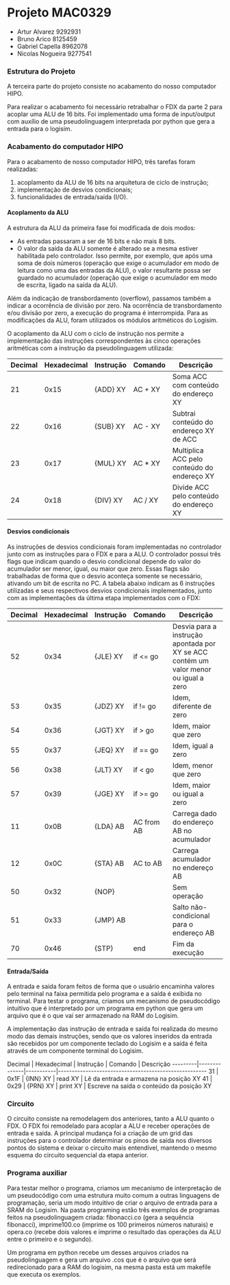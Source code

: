 # Projeto MAC0329

- Artur Alvarez		9292931
- Bruno Arico         8125459
- Gabriel Capella     8962078
- Nicolas Nogueira    9277541

### Estrutura do Projeto

A terceira parte do projeto consiste no acabamento do nosso computador HIPO.

Para realizar o acabamento foi necessário retrabalhar o FDX da parte 2 para acoplar uma ALU de 16 bits. Foi implementado uma forma de input/output com auxílio de uma pseudolinguagem interpretada por python que gera a entrada para o logisim.

### Acabamento do computador HIPO

Para o acabamento de nosso computador HIPO, três tarefas foram realizadas:

1. acoplamento da ALU de 16 bits na arquitetura de ciclo de instrução;
2. implementação de desvios condicionais;
3. funcionalidades de entrada/saída (I/O).

#### Acoplamento da ALU

A estrutura da ALU da primeira fase foi modificada de dois modos:

- As entradas passaram a ser de 16 bits e não mais 8 bits.
- O valor da saída da ALU somente é alterado se a mesma estiver habilitada pelo controlador. Isso permite, por exemplo, que após uma soma de dois números (operação que exige o acumulador em modo de leitura como uma das entradas da ALU), o valor resultante possa ser guardado no acumulador (operação que exige o acumulador em modo de escrita, ligado na saída da ALU).

Além da indicação de transbordamento (overflow), passamos também a indicar a ocorrência de divisão por zero. Na ocorrência de transbordamento e/ou divisão por zero, a execução do programa é interrompida. Para as modificações da ALU, foram utilizados os módulos aritméticos do Logisim.

O acoplamento da ALU com o ciclo de instrução nos permite a implementação das instruções correspondentes às cinco operações aritméticas com a instrução da pseudolinguagem utilizada:

 Decimal |  Hexadecimal | Instrução | Comando |              Descrição
---------|--------------|-----------|---------|---------------------------------------------
   21    |     0x15     | {ADD} XY  | AC + XY | Soma ACC com conteúdo do endereço XY
   22    |     0x16     | {SUB} XY  | AC - XY | Subtrai conteúdo do endereço XY de ACC
   23    |     0x17     | {MUL} XY  | AC * XY | Multiplica ACC pelo conteúdo do endereço XY
   24    |     0x18     | {DIV} XY  | AC / XY | Divide ACC pelo conteúdo do endereço XY

#### Desvios condicionais

As instruções de desvios condicionais foram implementadas no controlador junto com as instruções para o FDX e para a ALU. O controlador possui três flags que indicam quando o desvio condicional depende do valor do acumulador ser menor, igual, ou maior que zero. Essas flags são trabalhadas de forma que o desvio aconteça somente se necessário, ativando um bit de escrita no PC. A tabela abaixo indicam as 6 instruções utilizadas e seus respectivos desvios condicionais implementados, junto com as implementações da última etapa implementados com o FDX:

 Decimal |  Hexadecimal | Instrução |   Comando  |              Descrição
---------|--------------|-----------|------------|-----------------------------------------
   52    |     0x34     | {JLE} XY  |  if <= go  | Desvia para a instrução apontada por XY se ACC contém um valor menor ou igual a zero
   53    |     0x35     | {JDZ} XY  |  if != go  | Idem, diferente de zero
   54    |     0x36     | {JGT} XY  |  if >  go  | Idem, maior que zero
   55    |     0x37     | {JEQ} XY  |  if == go  | Idem, igual a zero
   56    |     0x38     | {JLT} XY  |  if <  go  | Idem, menor que zero
   57    |     0x39     | {JGE} XY  |  if >= go  | Idem, maior ou igual a zero
   11    |     0x0B     | {LDA} AB  | AC from AB | Carrega dado do endereço AB no acumulador
   12    |     0x0C     | {STA} AB  |  AC to AB  | Carrega acumulador no endereço AB
   50    |     0x32     | {NOP}     |            | Sem operação
   51    |     0x33     | {JMP} AB  |            | Salto não-condicional para o endereço AB
   70    |     0x46     | {STP}     |    end     | Fim da execução

#### Entrada/Saída

A entrada e saida foram feitos de forma que o usuário encaminha valores pelo terminal na faixa permitida pelo programa e a saída é exibida no terminal. Para testar o programa, criamos um mecanismo de pseudocódigo intuitivo que é interpretado por um programa em python que gera um arquivo que é o que vai ser armazenado na RAM do Logisim.

A implementação das instrução de entrada e saída foi realizada do mesmo modo das demais instruções, sendo que os valores inseridos da entrada são recebidos por um componente teclado do Logisim e a saída é feita através de um componente terminal do Logisim.

 Decimal |  Hexadecimal | Instrução | Comando  |              Descrição
---------|--------------|-----------|------------------------------------------------------
   31    |     0x1F     | {INN} XY  |  read XY | Lê da entrada e armazena na posição XY
   41    |     0x29     | {PRN} XY  | print XY | Escreve na saída o conteúdo da posição XY

### Circuito

O circuito consiste na remodelagem dos anteriores, tanto a ALU quanto o FDX. O FDX foi remodelado para acoplar a ALU e receber operações de entrada e saída. A principal mudança foi a criação de um grid das instruções para o controlador determinar os pinos de saída nos diversos pontos do sistema e deixar o circuito mais entendível, mantendo o mesmo esquema do circuito sequencial da etapa anterior.

<!-- colocar img do circuito -->
<!-- colocar img do controlador -->

### Programa auxiliar

Para testar melhor o programa, criamos um mecanismo de interpretação de um pseudocódigo com uma estrutura muito comum a outras linguagens de programação, seria um modo intuitivo de criar o arquivo de entrada para a SRAM do Logisim. Na pasta programing estão três exemplos de programas feitos na pseudolinguagem criada: fibonacci.co (gera a sequência fibonacci), imprime100.co (imprime os 100 primeiros números naturais) e opera.co (recebe dois valores e imprime o resultado das operações da ALU entre o primeiro e o segundo).

Um programa em python recebe um desses arquivos criados na pseudolinguagem e gera um arquivo .cos que é o arquivo que será redirecionado para a RAM do logisim, na mesma pasta está um makefile que executa os exemplos.
